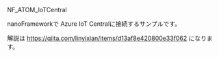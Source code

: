 NF_ATOM_IoTCentral

nanoFrameworkで Azure IoT Centralに接続するサンプルです。

解説は https://qiita.com/linyixian/items/d13af8e420800e33f062 になります。
